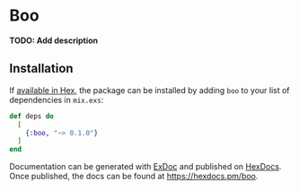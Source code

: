 # Boo

**TODO: Add description**

## Installation

If [available in Hex](https://hex.pm/docs/publish), the package can be installed
by adding `boo` to your list of dependencies in `mix.exs`:

```elixir
def deps do
  [
    {:boo, "~> 0.1.0"}
  ]
end
```

Documentation can be generated with [ExDoc](https://github.com/elixir-lang/ex_doc)
and published on [HexDocs](https://hexdocs.pm). Once published, the docs can
be found at <https://hexdocs.pm/boo>.

